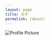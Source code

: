 ```yaml
---
layout: page
title: 关于
permalink: /about/
---
```


<img src="{{ site.baseurl }}/assets/logo.jpg" title="Profile Picture" class="profile">

<!-- 关于[抛物线](http://pwxtrip.com)的一切…… -->
